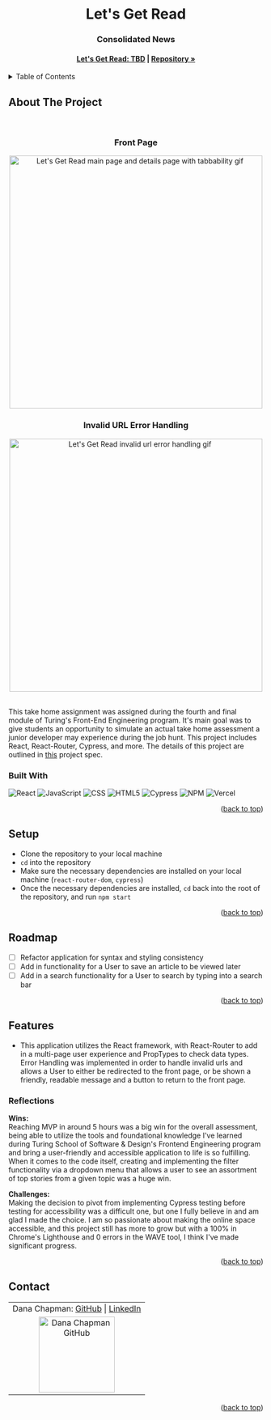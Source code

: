 <a name="readme-top"></a>

<!-- HEADER -->
<h1 align="center">Let's Get Read</h1>

<h3 align="center">Consolidated News</h3>

<h4 align="center"><a href=""><strong>Let's Get Read: TBD</strong></a> | <a href="https://github.com/danalchapman/lets-get-read"><strong>Repository »</strong></a></h4>

<p></p>

<!-- TABLE OF CONTENTS -->
<details>
  <summary>Table of Contents</summary>
  <ol>
    <li>
      <a href="#about-the-project">About The Project</a>
      <ul>
        <li><a href="#built-with">Built With</a></li>
      </ul>
    </li>
    <li><a href="#setup">Setup</a></li>
    <li><a href="#roadmap">Roadmap</a></li>
    <li>
        <a href="#features">Features</a>
        <ul>
            <li><a href="#reflections">Reflections</a>
        </ul>
    </li>
    <li><a href="#contact">Contact</a></li>
  </ol>
</details>

## About The Project

<br>

<h3 align="center">Front Page</h3>
<p align="center"><img width="500" src="https://media.giphy.com/media/CBNrHb9GEwuzOqyjEM/giphy.gif" alt="Let's Get Read main page and details page with tabbability gif"></p>

<h3 align="center">Invalid URL Error Handling</h3>
<p align="center"><img width="500" src="https://media.giphy.com/media/OU60ew8vcQU9Sr5REl/giphy.gif" alt="Let's Get Read invalid url error handling gif"></p>

<br />
This take home assignment was assigned during the fourth and final module of Turing's Front-End Engineering program. It's main goal was to give students an opportunity to simulate an actual take home assessment a junior developer may experience during the job hunt. This project includes React, React-Router, Cypress, and more. The details of this project are outlined in <a href="https://mod4.turing.edu/projects/take_home/take_home_fe">this</a> project spec.

### Built With

![React][React-shield]
![JavaScript][JavaScript-shield]
![CSS][CSS-shield]
![HTML5][HTML-shield]
![Cypress][Cypress-shield]
![NPM][NPM-shield]
![Vercel][Vercel-shield]

<p align="right">(<a href="#readme-top">back to top</a>)</p>

## Setup
- Clone the repository to your local machine
- `cd` into the repository
- Make sure the necessary dependencies are installed on your local machine (`react-router-dom`, `cypress`)
- Once the necessary dependencies are installed, `cd` back into the root of the repository, and run `npm start`

<p align="right">(<a href="#readme-top">back to top</a>)</p>

## Roadmap

- [ ] Refactor application for syntax and styling consistency
- [ ] Add in functionality for a User to save an article to be viewed later
- [ ] Add in a search functionality for a User to search by typing into a search bar

<p align="right">(<a href="#readme-top">back to top</a>)</p>

## Features

- This application utilizes the React framework, with React-Router to add in a multi-page user experience and PropTypes to check data types. Error Handling was implemented in order to handle invalid urls and allows a User to either be redirected to the front page, or be shown a friendly, readable message and a button to return to the front page.

### Reflections
<b>Wins:</b><br>
Reaching MVP in around 5 hours was a big win for the overall assessment, being able to utilize the tools and foundational knowledge I've learned during Turing School of Software & Design's Frontend Engineering program and bring a user-friendly and accessible application to life is so fulfilling. When it comes to the code itself, creating and implementing the filter functionality via a dropdown menu that allows a user to see an assortment of top stories from a given topic was a huge win.
<p>
<b>Challenges:</b><br>
Making the decision to pivot from implementing Cypress testing before testing for accessibility was a difficult one, but one I fully believe in and am glad I made the choice. I am so passionate about making the online space accessible, and this project still has more to grow but with a 100% in Chrome's Lighthouse and 0 errors in the WAVE tool, I think I've made significant progress.

<p align="right">(<a href="#readme-top">back to top</a>)</p>

## Contact

<table align="center">
    <tr>
        <td align="center"> Dana Chapman: <a href="https://github.com/danalchapman">GitHub</a> | <a href="https://www.linkedin.com/in/danalchapman/">LinkedIn</a></td>
    </tr>
 <td align="center"><img src="https://avatars.githubusercontent.com/u/105478792?v=4" alt="Dana Chapman GitHub"
 width="150" height="auto" /></td>
</table>

<p align="right">(<a href="#readme-top">back to top</a>)</p>

<!-- MARKDOWN LINKS & IMAGES -->
[React-shield]: https://img.shields.io/badge/React-20232A?style=for-the-badge&logo=react&logoColor=61DAFB
[JavaScript-shield]: https://img.shields.io/badge/javascript%20-%23323330.svg?&style=for-the-badge&logo=javascript&logoColor=%23F7DF1E
[CSS-shield]: https://img.shields.io/badge/CSS3-1572B6?style=for-the-badge&logo=css3&logoColor=white
[HTML-shield]: https://img.shields.io/badge/HTML5-E34F26?style=for-the-badge&logo=html5&logoColor=white
[Cypress-shield]: https://img.shields.io/badge/-cypress-%23E5E5E5?style=for-the-badge&logo=cypress&logoColor=058a5e
[NPM-shield]: https://img.shields.io/badge/npm-CB3837?style=for-the-badge&logo=npm&logoColor=white
[Vercel-shield]: https://img.shields.io/badge/vercel-%23000000.svg?style=for-the-badge&logo=vercel&logoColor=white

